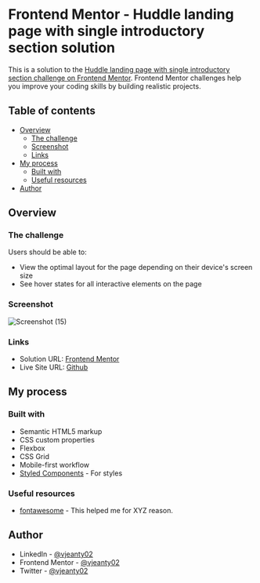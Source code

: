 # Frontend Mentor - Huddle landing page with single introductory section solution

This is a solution to the [Huddle landing page with single introductory section challenge on Frontend Mentor](https://www.frontendmentor.io/challenges/huddle-landing-page-with-a-single-introductory-section-B_2Wvxgi0). Frontend Mentor challenges help you improve your coding skills by building realistic projects. 

## Table of contents

- [Overview](#overview)
  - [The challenge](#the-challenge)
  - [Screenshot](#screenshot)
  - [Links](#links)
- [My process](#my-process)
  - [Built with](#built-with)
  - [Useful resources](#useful-resources)
- [Author](#author)


## Overview

### The challenge

Users should be able to:

- View the optimal layout for the page depending on their device's screen size
- See hover states for all interactive elements on the page

### Screenshot

![Screenshot (15)](https://user-images.githubusercontent.com/61328054/196317975-f04e7bb9-2397-4370-89fc-c67fa3601a6e.png)

### Links

- Solution URL: [Frontend Mentor](https://www.frontendmentor.io/solutions/huddle-landing-page-with-single-introductory-section-bFq5kKrnvW)
- Live Site URL: [Github](https://vjeanty02.github.io/Huddle-landing-page-with-a-single-introductory-section)

## My process

### Built with

- Semantic HTML5 markup
- CSS custom properties
- Flexbox
- CSS Grid
- Mobile-first workflow
- [Styled Components](https://styled-components.com/) - For styles

### Useful resources

- [fontawesome](https://fontawesome.com/) - This helped me for XYZ reason.

## Author

- LinkedIn - [@vjeanty02](https://www.linkedin.com/in/vjeanty02/)
- Frontend Mentor - [@vjeanty02](https://www.frontendmentor.io/profile/vjeanty02)
- Twitter - [@vjeanty02](https://www.twitter.com/vjeanty02)
